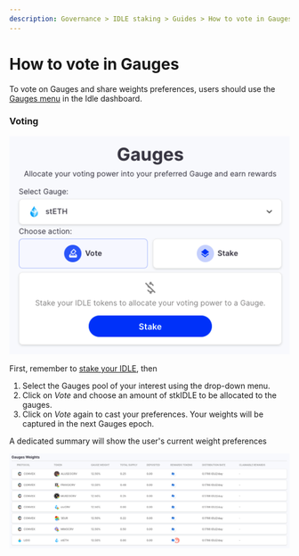 ```yaml
---
description: Governance > IDLE staking > Guides > How to vote in Gauges
---
```


# How to vote in Gauges

To vote on Gauges and share weights preferences, users should use the [Gauges menu](https://idle.finance/#/dashboard/gauges) in the Idle dashboard.&#x20;

### Voting

![](<../../../.gitbook/assets/image (40).png>)

First, remember to [stake your IDLE](how-to-stake-your-idle.md#staking), then

1. Select the Gauges pool of your interest using the drop-down menu.
2. Click on _Vote_ and choose an amount of stkIDLE to be allocated to the gauges.
3. Click on _Vote_ again to cast your preferences. Your weights will be captured in the next Gauges epoch.&#x20;

A dedicated summary will show the user's current weight preferences

![](<../../../.gitbook/assets/image (58).png>)
